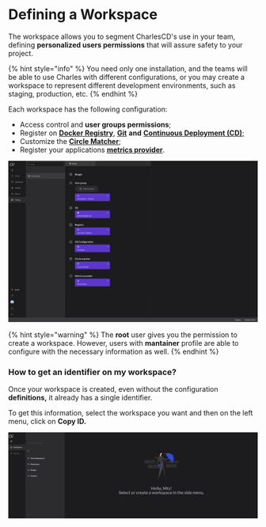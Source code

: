 # Defining a Workspace

The workspace allows you to segment CharlesCD's use in your team, defining **personalized users permissions** that will assure safety to your project.

{% hint style="info" %}
You need only one installation, and the teams will be able to use Charles with different configurations, or you may create a workspace to represent different development environments, such as staging, production, etc.
{% endhint %}

Each workspace has the following configuration:

* Access control and **user groups permissions**;
* Register on [**Docker Registry**](docker-registry.md), [**Git**](github.md) **and** [**Continuous Deployment \(CD\)**;](../../reference/cd-configuration.md)
* Customize the [**Circle Matcher**](../../reference/circle-matcher.md);
* Register your applications [**metrics provider**](../../reference/metrics/register-metrics-provider.md). 

![Workspace configuration](../../.gitbook/assets/settings_-_workspace_-_11.4_-_add_group_permissions2x%20%282%29.png)

{% hint style="warning" %}
The **root** user gives you the permission to create a workspace. However, users with **mantainer** profile are able to configure with the necessary information as well.
{% endhint %}

### How to get an identifier on my workspace?  <a id="como-obter-o-identificador-do-meu-workspace"></a>

Once your workspace is created, even without the configuration ****definitions**,** it already has a single identifier. 

To get this information, select the workspace you want and then on the left menu, click on **Copy ID.**

![](../../.gitbook/assets/workspaceid%20%282%29.gif)

  


